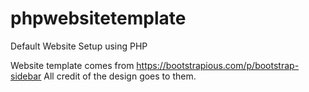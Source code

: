 # phpwebsitetemplate
Default Website Setup using PHP

Website template comes from https://bootstrapious.com/p/bootstrap-sidebar
All credit of the design goes to them.
